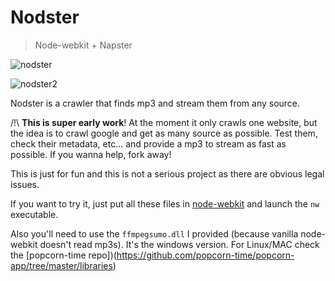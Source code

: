 Nodster
=======
> Node-webkit + Napster

![nodster](http://i.imgur.com/cwVEQiF.png)

![nodster2](http://i.imgur.com/wqXmKzb.png)

Nodster is a crawler that finds mp3 and stream them from any source.

/!\ **This is super early work**! At the moment it only crawls one website, but the idea is to crawl google and get as many source as possible. Test them, check their metadata, etc... and provide a mp3 to stream as fast as possible. If you wanna help, fork away!

This is just for fun and this is not a serious project as there are obvious legal issues.

If you want to try it, just put all these files in [node-webkit](https://github.com/rogerwang/node-webkit) and launch the `nw` executable.

Also you'll need to use the `ffmpegsumo.dll` I provided (because vanilla node-webkit doesn't read mp3s). It's the windows version. For Linux/MAC check the [popcorn-time repo])(https://github.com/popcorn-time/popcorn-app/tree/master/libraries)
